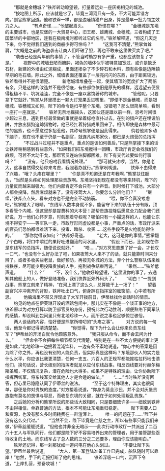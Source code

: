 　　“那就是金穗城？”铁斧转动瞭望镜，打量着远处一座灰褐相见的城池。
　　“按地图上所示，应该就是它了，毕竟三湾河只有一条，不大可能弄错方向。”副官熊掌回道。他和铁斧一样，都是边陲镇猎户出身，算是最早一批为领主效力之人。
　　“有点奇怪……”他皱起眉头。
　　“奇怪在哪？”
　　“金穗城是东境的主要城市，也是灰堡的一大贸易中心，旧王都、雄鹰城、金穗城，三者构成了王国繁华的中部地区，连我在极南境时都听过它的名号。”铁斧解释道，“但这几天走下来，你不觉得我们遇到的商船少得可怜吗？”
　　“这我可不清楚，”熊掌耸耸肩，“大概是之前的海盗袭击让商人们吓破了胆，再也不敢来这里做买卖了吧。”
　　“袭击已经是两年前的事情了，不管当时劫掠有多严重，也都应该恢复了才是。”
　　视野中的城墙丑陋而臃肿，褐色的墙体似乎被特意加宽过，或许是缺乏石材，新建的外墙由红泥糊成，里面还掺杂了不少碎石和木料，颇有些像是边陲镇早期的毛石墙。除此之外，城墙表面还覆盖了一层亮闪闪的东西，由于距离较远，铁斧看得并不是很清楚。
　　新老城墙堆叠在一起，使其墙顶的宽度扩大了两倍有余，只是这样的改造并不是很彻底，有些部位依旧是原先的模样，远远望去便显得粗糙不平、坑坑洼洼，完全不像是一座以富饶著称的城市。
　　“管他呢，只要拿下它就好，”熊掌从怀里摸出一颗火灯笼果丢进嘴里，“即便不是金穗城，而是银穗城、铁穗城又如何，陛下的命令是扫平整个东境，没错吧？那么很简单嘛，看到一座打一座就是。”
　　铁斧无奈地摇摇头，这家伙还是跟以前一样，思考时间很少超过三息，遇到目标最常做的事就是举着标枪直扑过去。在别的猎户还在埋设陷阱，并放出猎狗追踪猎物时，他已经扛着狩猎成果回来了。相传即使是森林中最可怕的黑熊，也不愿意过多招惹他，其称号熊掌便是因此得来。
　　倘若他肯多动下脑子，现在也不至于仍是一名副官，就连凡纳那家伙，都已是火炮营的总指挥了。
　　“不过战斗过程并不是重点，重点的是该如何善后，”只是熊掌接下来的话让铁斧稍稍感到有些意外，“如果我们把东境搅得一团糟，市政厅肯定会找我们的麻烦，可若不大动干戈，那帮官员连站住脚都困难。陛下有交代过要如何行事吗？”
　　“没有，他只吩咐我看情况处理。”
　　“那可就头疼啰。当然，你是老大，这事自然得交给你来考虑，我照着办就行。”熊掌咧嘴道。
　　铁斧不由得来了兴趣，“哦？头疼在哪里？”
　　“你是真不知道还是在考我啊，”熊掌扶住额头，“当然是头疼如何处理那些贵族啊。东境坚持到现在都没有等来转机，陛下的力量反而越来越强大，他们内部肯定不会只有一个声音。到时候打下城池，大部分人都会投降，然后麻烦就来了。没有夜莺大人，你要怎么分辨他们？”
　　“继续，”铁斧点点头，看来对方也不是完全不动脑筋。
　　“喂，你不会真没考虑吧，”熊掌瞪大了眼睛，“东线军人数本身就不多，能留守下来的队伍十分有限，顶多看管个内城，但这里却是提费科的大本营！那帮贵族投降后愿意全力配合我们还好说，万一他们心怀歹意，时刻想着夺权呢？哪怕只有一小撮这样的人，也能让东境不得安宁——等军队一走，市政厅形同虚设都是小事，严重点的话，市政厅派来的官员们恐怕都很难活下来。投毒、暗杀、收买……这些手段不是火枪能防得住的。”
　　“那你觉得该如何？”铁斧好奇道。
　　“老大，这可是你的事情，”熊掌翻了个白眼，将口中嚼烂的果籽吐进翻滚的河水里。
　　“假设下而已，比如现在你是东线军的总指挥，随便说说就好。”
　　“唔……”对方冥思苦想了好一会，才长叹一口气，“也没有什么好办法了吧，如果夜莺大人来不了的话，就只能靠时间来分辨了。或者多收买些老鼠，做好预防，再按无冬城的方法，弄个什么警察队伍来维持秩序，尽可能少用投降贵族的人手，拖到战争结束再说。”
　　“果然……”铁斧低声道。
　　“什么？”
　　“不，没什么，”他收好瞭望镜，“这里没你的事了，去通知其他船上的人，做好登陆准备，我们快靠近郊外码头了。”
　　“明白！”一提到战事，熊掌立刻来了精神，“在河上漂了这么久，总算能干上一场了！”
　　望着副官兴冲冲离开的背影，铁斧吐出口气，俯身趴在指挥室的舷窗前，心中若有所思。
　　他脑海里不禁又浮现出了大军开拨前日，伊蒂丝找他谈话时的情景。
　　约见的地点在伊芙琳开设的酒馆包间中，那儿实在不像是一个谈正事的地方，铁斧原以为对方打算以防卫部官员的身份，预祝此次行动胜利，顺便熟络下同军队的感情，却没料到包间里只有北地珍珠一人，而所说之事也足够惊世骇俗。
　　两人谈话的内容，恰好便是熊掌所唠叨的“头疼之事”。
　　对方说的每一句话，他至今都记得清清楚楚。
　　“你觉得，陛下为什么会让你来负责东线军？”伊蒂丝的开场白就令他颇感意外。
　　“我只服从命令，而不会去问为什么。”
　　“但命令不会把每件细节都交代清楚，特别是在一些不太方便提的事上更是如此，”北地珍珠一边抿着混沌饮料，一边有条不紊地说道，“你心中的答案是因为除了你之外，再也没有别的人能负责，但实际真是这样吗？东境那伙人的实力是什么水平，你应该比我更清楚，任何一支五、六百人的正规军都能摧枯拉朽地击溃他们，换句话说，营长级别的指挥者就足以应付东线战事。相反西线要对付赫尔梅斯圣城，不仅情况复杂，潜在危险也大得多。如果不是特殊的理由，让你协助陛下指挥西线军，将东线军交给其他人才是合适的做法。”
　　“……”当时铁斧没有回答，但心里已隐隐认同了伊蒂丝的说法。
　　“至于这个特殊理由，其实也很简单，那便是你对贵族的态度。”对方接着说道，“你身为莫金沙民，并不会对灰堡贵族抱有莫名的畏惧与容忍，而收复东境的关键，就在于如何处理叛乱贵族。”
　　之后她的分析和熊掌所说的那些话大致相同，只是要细致许多——细致到铁斧不由得相信，单靠普通的方法，根本不可能让东境重归稳定。
　　陛下需要人口和资源，也没有那么多时间耗费在一群渣滓上。
　　唯一的问题在于……“陛下并没有这么交代过。”
　　“当然不会，陛下毕竟是仁慈之主，所以有些事只能我们来做，”伊蒂丝缓缓说道，“但他也并非全无暗示——此次行动市政厅一共派出了二百六十五人与军队同行，他们都是陛下好不容易培养出来的管理者，用于接管那些亟待收复的土地。而东线军占了总人数的三分之二还要多，理由你应该能明白。”
　　铁斧还记得，那一刹那犹如一道闪电在他心头划过。
　　“不要让陛下失望。”伊蒂丝最后说道。
　　“大人，第一军登陆准备工作已完成，船队随时可以靠岸！”忽然，手下的汇报打断了他的思绪。
　　铁斧深吸一口气，沉声下令道，“上岸扎营，预备攻城！”